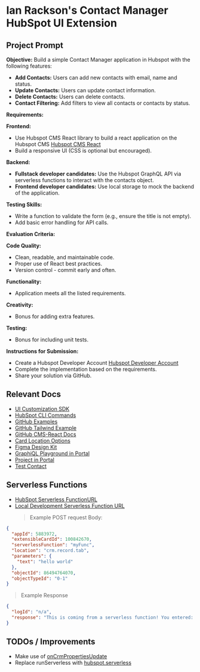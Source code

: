 # Ian Rackson's Contact Manager HubSpot UI Extension

## Project Prompt

**Objective:**
Build a simple Contact Manager application in Hubspot with the following features:

- **Add Contacts:** Users can add new contacts with email, name and status.
- **Update Contacts:** Users can update contact information.
- **Delete Contacts:** Users can delete contacts.
- **Contact Filtering:** Add filters to view all contacts or contacts by status.

**Requirements:**

**Frontend:**

- Use Hubspot CMS React library to build a react application on the Hubspot CMS [Hubspot CMS React](https://github.hubspot.com/cms-react/)
- Build a responsive UI (CSS is optional but encouraged).

**Backend:**

- **Fullstack developer candidates:** Use the Hubspot GraphQL API via serverless functions to interact with the contacts object.
- **Frontend developer candidates:** Use local storage to mock the backend of the application.

**Testing Skills:**

- Write a function to validate the form (e.g., ensure the title is not empty).
- Add basic error handling for API calls.

**Evaluation Criteria:**

**Code Quality:**

- Clean, readable, and maintainable code.
- Proper use of React best practices.
- Version control - commit early and often.

**Functionality:**

- Application meets all the listed requirements.

**Creativity:**

- Bonus for adding extra features.

**Testing:**

- Bonus for including unit tests.

**Instructions for Submission:**

- Create a Hubspot Developer Account [Hubspot Developer Account](https://developers.hubspot.com/cms)
- Complete the implementation based on the requirements.
- Share your solution via GitHub.

## Relevant Docs

- [UI Customization SDK](https://developers.hubspot.com/docs/guides/crm/ui-extensions/sdk)
- [HubSpot CLI Commands](https://developers.hubspot.com/docs/guides/cms/tools/local-development-cli)
- [GitHub Examples](https://github.com/HubSpot/ui-extensions-examples)
- [GitHub Tailwind Example](https://github.com/HubSpot/cms-react/blob/main/examples/styling/styling-project/styling-app/postcss.config.mjs)
- [GitHub CMS-React Docs](https://github.hubspot.com/cms-react/#what-are-the-new-things)
- [Card Location Options](https://knowledge.hubspot.com/object-settings/customize-records)
- [Figma Design Kit](https://developers.hubspot.com/docs/reference/ui-components/figma-design-kit)
- [GraphiQL Playground in Portal](https://app.hubspot.com/graphiql/48631558)
- [Project in Portal](https://app.hubspot.com/developer-projects/48631558/project/hs-react-contact-manager)
- [Test Contact](https://app.hubspot.com/contacts/48631558/record/0-1/86494764070)

## Serverless Functions

- [HubSpot Serverless FunctionURL](https://app.hubspot.com/api/crm-extensibility/execution/internal/v3/action/function/5883972?portalId=48631558&clienttimeout=30000&hs_static_app=crm-records-ui&hs_static_app_version=1.69200)
- [Local Development Serverless Function URL](http://localhost:5173/api/crm-extensibility/execution/internal/v3/action/function/5883972)
  > Example POST request Body:

```json
{
  "appId": 5883972,
  "extensibleCardId": 100842670,
  "serverlessFunction": "myFunc",
  "location": "crm.record.tab",
  "parameters": {
    "text": "hello world"
  },
  "objectId": 86494764070,
  "objectTypeId": "0-1"
}
```

> Example Response

```json
{
  "logId": "n/a",
  "response": "This is coming from a serverless function! You entered: sup"
}
```

## TODOs / Improvements

- Make use of [onCrmPropertiesUpdate](https://developers.hubspot.com/docs/guides/crm/ui-extensions/sample-extensions/overview#contact-duplicator)
- Replace runServerless with [hubspot.serverless](https://developers.hubspot.com/docs/guides/crm/ui-extensions/sdk#run-serverless-functions)
